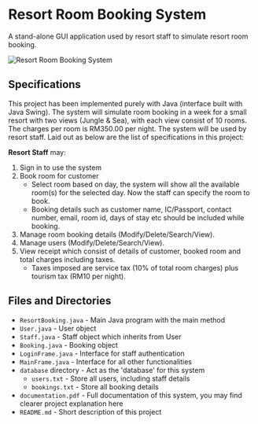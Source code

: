 # Resort Room Booking System    
A stand-alone GUI application used by resort staff to simulate resort room booking. 

![Resort Room Booking System](https://github.com/jiayong1008/apu/blob/java/resort-booking/gui.png)

## Specifications
This project has been implemented purely with Java (interface built with Java Swing). The system will simulate room booking in a week for a small resort with two views (Jungle & Sea), with each view consist of 10 rooms. The charges per room is RM350.00 per night. The system will be used by resort staff. Laid out as below are the list of specifications in this project:

**Resort Staff** may:
1. Sign in to use the system
2. Book room for customer
    - Select room based on day, the system will show all the available room(s) for the selected day. Now the staff can specify the room to book.
    - Booking details such as customer name, IC/Passport, contact number, email, room id, days of stay etc should be included while booking.
3. Manage room booking details (Modify/Delete/Search/View).
4. Manage users (Modify/Delete/Search/View).
5. View receipt which consist of details of customer, booked room and total charges including taxes.
    - Taxes imposed are service tax (10% of total room charges) plus tourism tax (RM10 per night).


## Files and Directories
- `ResortBooking.java` - Main Java program with the main method
- `User.java` - User object
- `Staff.java` - Staff object which inherits from User
- `Booking.java` - Booking object
- `LoginFrame.java` - Interface for staff authentication
- `MainFrame.java` - Interface for all other functionalities
- `database` directory - Act as the 'database' for this system
    - `users.txt` - Store all users, including staff details
    - `bookings.txt` - Store all booking details
- `documentation.pdf` - Full documentation of this system, you may find clearer project explanation here
- `README.md` - Short description of this project
